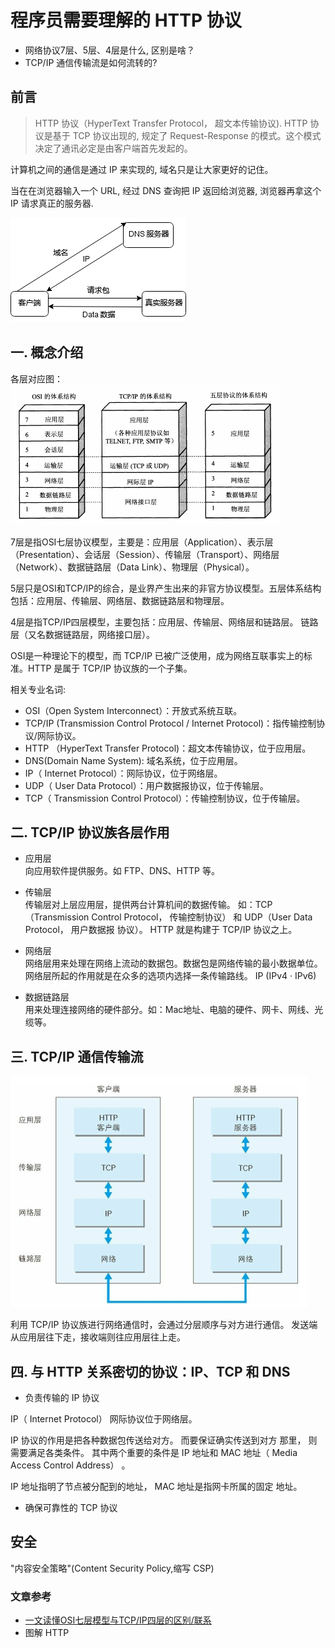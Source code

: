 # 程序员需要理解的 HTTP 协议
- 网络协议7层、5层、4层是什么, 区别是啥？
- TCP/IP 通信传输流是如何流转的?

## 前言
> HTTP 协议（HyperText Transfer Protocol， 超文本传输协议). HTTP 协议是基于 TCP 协议出现的, 规定了 Request-Response 的模式。这个模式决定了通讯必定是由客户端首先发起的。

计算机之间的通信是通过 IP 来实现的, 域名只是让大家更好的记住。

当在在浏览器输入一个 URL, 经过 DNS 查询把 IP 返回给浏览器, 浏览器再拿这个 IP 请求真正的服务器.

![dns-ip](dns-ip.png)

## 一. 概念介绍
各层对应图：
![OSI-TCP/IP-Five](osi-tcpip-five.png)

7层是指OSI七层协议模型，主要是：应用层（Application）、表示层（Presentation）、会话层（Session）、传输层（Transport）、网络层（Network）、数据链路层（Data Link）、物理层（Physical）。

5层只是OSI和TCP/IP的综合，是业界产生出来的非官方协议模型。五层体系结构包括：应用层、传输层、网络层、数据链路层和物理层。 

4层是指TCP/IP四层模型，主要包括：应用层、传输层、网络层和链路层。
链路层（又名数据链路层，网络接口层）。

OSI是一种理论下的模型，而 TCP/IP 已被广泛使用，成为网络互联事实上的标准。HTTP 是属于 TCP/IP 协议族的一个子集。

相关专业名词:
- OSI（Open System Interconnect）：开放式系统互联。
- TCP/IP (Transmission Control Protocol / Internet Protocol)：指传输控制协议/网际协议。
- HTTP （HyperText Transfer Protocol)：超文本传输协议，位于应用层。
- DNS(Domain Name System): 域名系统，位于应用层。
- IP（ Internet Protocol）：网际协议，位于网络层。
- UDP（ User Data Protocol）：用户数据报协议，位于传输层。
- TCP（ Transmission Control Protocol）：传输控制协议，位于传输层。

## 二. TCP/IP 协议族各层作用
- 应用层 \
向应用软件提供服务。如 FTP、DNS、HTTP 等。

- 传输层 \
传输层对上层应用层，提供两台计算机间的数据传输。
如：TCP（Transmission Control Protocol， 传输控制协议） 和 UDP（User Data Protocol， 用户数据报 协议）。
HTTP 就是构建于 TCP/IP 协议之上。

- 网络层 \
网络层用来处理在网络上流动的数据包。数据包是网络传输的最小数据单位。
网络层所起的作用就是在众多的选项内选择一条传输路线。 IP (IPv4 · IPv6) 

- 数据链路层 \
用来处理连接网络的硬件部分。如：Mac地址、电脑的硬件、网卡、网线、光缆等。

## 三. TCP/IP 通信传输流
![TCP/IP 通信传输流](img/tcp-ip-transfer.png)

利用 TCP/IP 协议族进行网络通信时，会通过分层顺序与对方进行通信。 发送端从应用层往下走，接收端则往应用层往上走。

## 四. 与 HTTP 关系密切的协议：IP、TCP 和 DNS

- 负责传输的 IP 协议

IP（ Internet Protocol） 网际协议位于网络层。

IP 协议的作用是把各种数据包传送给对方。 而要保证确实传送到对方
那里， 则需要满足各类条件。 其中两个重要的条件是 IP 地址和 MAC
地址（ Media Access Control Address） 。

IP 地址指明了节点被分配到的地址， MAC 地址是指网卡所属的固定
地址。

- 确保可靠性的 TCP 协议


## 安全
"内容安全策略"(Content Security Policy,缩写 CSP)


### 文章参考
- [一文读懂OSI七层模型与TCP/IP四层的区别/联系](https://blog.csdn.net/qq_39521554/article/details/79894501)
- 图解 HTTP